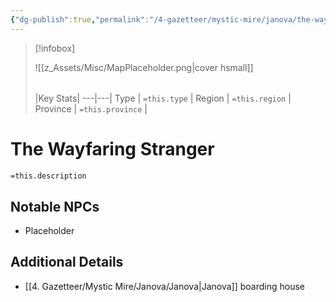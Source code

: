 ```yaml
---
{"dg-publish":true,"permalink":"/4-gazetteer/mystic-mire/janova/the-wayfaring-stranger/"}
---
```



> [!infobox]
> 
> ![[z_Assets/Misc/MapPlaceholder.png\|cover hsmall]]
> ###### 
> |Key Stats|
> ---|---|
> Type | `=this.type` |
> Region | `=this.region` |
> Province | `=this.province` |

# The Wayfaring Stranger

 `=this.description`

## Notable NPCs 
- Placeholder 

## Additional Details
- [[4. Gazetteer/Mystic Mire/Janova/Janova\|Janova]] boarding house

